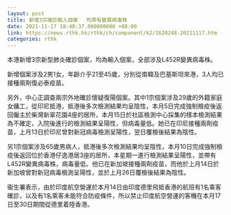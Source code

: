 ```yaml
---
layout: post
title: 新增3宗確診輸入個案　 均帶有變異病毒株
date: 2021-11-17 18:40:37.000000000 +08:00
link: https://news.rthk.hk/rthk/ch/component/k2/1620248-20211117.htm
categories: rthk
---
```


本港新增3宗新型肺炎確診個案，均為輸入個案，全部涉及L452R變異病毒株。

新增個案涉及2男1女，年齡介乎21至45歲，分別從南韓及巴基斯坦來港，3人均已接種兩劑復必泰疫苗。

另外，中心正調查兩宗外地確診懷疑復陽個案。其中1宗個案涉及29歲的外籍家庭女傭工，從印尼抵港，抵港後多次檢測結果均呈陰性，本月5日完成強制檢疫後返回僱主於柴灣新翠花園4座的居所，本月15日於社區檢測中心採集的樣本檢測結果為不確定，入院後進行的檢測結果呈陽性，但病毒量低。她已在印尼接種兩劑疫苗，上月13日於印尼曾對新冠病毒檢測呈陽性，翌日覆檢後結果為陰性。

另1宗個案涉及65歲男病人，抵港後多次檢測結果均呈陰性，本月10日完成強制檢疫後返回位於香港仔逸港居3座的居所，本星期一進行檢測結果呈陽性，並帶有L452R變異病毒株，病毒量低。他已在新加坡接種兩劑疫苗，而他於上月14日於新加坡曾對新冠病毒檢測呈陽性，並於上月26日覆檢後結果為陰性。

衞生署表示，由於印度航空營運於本月14日由印度德里飛抵香港的航班有1名乘客確診，以及有1名乘客未能符合防疫條件，所以禁止印度航空營運的客機在本月17日至30日期間從德里着陸香港。

